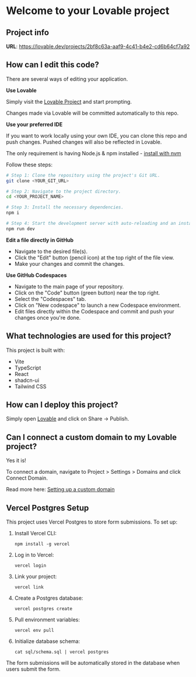 # Welcome to your Lovable project

## Project info

**URL**: https://lovable.dev/projects/2bf8c63a-aaf9-4c41-b4e2-cd6b64cf7a92

## How can I edit this code?

There are several ways of editing your application.

**Use Lovable**

Simply visit the [Lovable Project](https://lovable.dev/projects/2bf8c63a-aaf9-4c41-b4e2-cd6b64cf7a92) and start prompting.

Changes made via Lovable will be committed automatically to this repo.

**Use your preferred IDE**

If you want to work locally using your own IDE, you can clone this repo and push changes. Pushed changes will also be reflected in Lovable.

The only requirement is having Node.js & npm installed - [install with nvm](https://github.com/nvm-sh/nvm#installing-and-updating)

Follow these steps:

```sh
# Step 1: Clone the repository using the project's Git URL.
git clone <YOUR_GIT_URL>

# Step 2: Navigate to the project directory.
cd <YOUR_PROJECT_NAME>

# Step 3: Install the necessary dependencies.
npm i

# Step 4: Start the development server with auto-reloading and an instant preview.
npm run dev
```

**Edit a file directly in GitHub**

- Navigate to the desired file(s).
- Click the "Edit" button (pencil icon) at the top right of the file view.
- Make your changes and commit the changes.

**Use GitHub Codespaces**

- Navigate to the main page of your repository.
- Click on the "Code" button (green button) near the top right.
- Select the "Codespaces" tab.
- Click on "New codespace" to launch a new Codespace environment.
- Edit files directly within the Codespace and commit and push your changes once you're done.

## What technologies are used for this project?

This project is built with:

- Vite
- TypeScript
- React
- shadcn-ui
- Tailwind CSS

## How can I deploy this project?

Simply open [Lovable](https://lovable.dev/projects/2bf8c63a-aaf9-4c41-b4e2-cd6b64cf7a92) and click on Share -> Publish.

## Can I connect a custom domain to my Lovable project?

Yes it is!

To connect a domain, navigate to Project > Settings > Domains and click Connect Domain.

Read more here: [Setting up a custom domain](https://docs.lovable.dev/tips-tricks/custom-domain#step-by-step-guide)

## Vercel Postgres Setup

This project uses Vercel Postgres to store form submissions. To set up:

1. Install Vercel CLI:
   ```
   npm install -g vercel
   ```

2. Log in to Vercel:
   ```
   vercel login
   ```

3. Link your project:
   ```
   vercel link
   ```

4. Create a Postgres database:
   ```
   vercel postgres create
   ```

5. Pull environment variables:
   ```
   vercel env pull
   ```

6. Initialize database schema:
   ```
   cat sql/schema.sql | vercel postgres
   ```

The form submissions will be automatically stored in the database when users submit the form.
